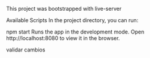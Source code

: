 This project was bootstrapped with live-server

Available Scripts
In the project directory, you can run:

npm start
Runs the app in the development mode.
Open http://localhost:8080 to view it in the browser.

validar cambios

